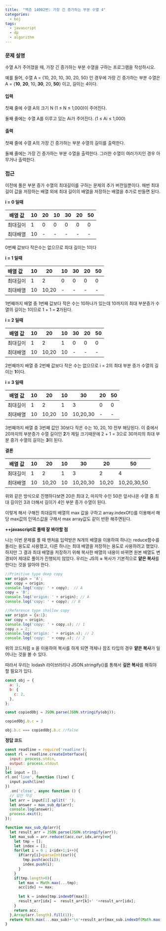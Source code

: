 ```yaml
---
title:  "백준 14002번: 가장 긴 증가하는 부분 수열 4"
categories: 
  - boj
tags:
  - javascript
  - dp
  - algorithm
---
```


### 문제 설명   
수열 A가 주어졌을 때, 가장 긴 증가하는 부분 수열을 구하는 프로그램을 작성하시오.

예를 들어, 수열 A = {10, 20, 10, 30, 20, 50} 인 경우에 가장 긴 증가하는 부분 수열은 A = {**10**, **20**, 10, **30**, 20, **50**} 이고, 길이는 4이다.

#### 입력
첫째 줄에 수열 A의 크기 N (1 ≤ N ≤ 1,000)이 주어진다.

둘째 줄에는 수열 A를 이루고 있는 Ai가 주어진다. (1 ≤ Ai ≤ 1,000)
#### 출력
첫째 줄에 수열 A의 가장 긴 증가하는 부분 수열의 길이를 출력한다.

둘째 줄에는 가장 긴 증가하는 부분 수열을 출력한다. 그러한 수열이 여러가지인 경우 아무거나 출력한다.
### 접근   
이전에 풀은 부분 증가 수열의 최대길이를 구하는 문제의 추가 버전일뿐이다.
매번 최대 길이 값을 저장하는 배열 외에 최대 길이의 배열을 저장하는 배열을 추가로 만들면 된다.

**i = 0 일때**

|배열 값|10|20|10|30|20|50|
|---|---|---|---|---|---|---|
|최대길이|1|0|0|0|0|0|   
|최대배열|10|-|-|-|-|-|

0번째 값보다 작은수는 없으므로 최대 길이는 1이다
   
**i = 1 일때**

|배열 값|10|20|10|30|20|50|
|:---|---|---|---|---|---|---|
|최대길이|1|2|0|0|0|0| 
|최대배열|10|10,20|-|-|-|-|  

1번쨰까지 배열 중 1번째 값보다 작은 수는 10하나가 있는데 10까지의 최대 부분증가 수열의 길이는 1이므로 1 + 1 = **2**가된다.

**i = 2 일때**


|배열 값|10|20|10|30|20|50|
|-----|---|---|---|---|---|---|
|최대길이|1|2|1|0|0|0|   
|최대배열|10|10,20|10|-|-|-|

2번째까지 배열 중 2번째 값보다 작은 수는 없으므로 i = 2의 최대 부분 증가 수열의 길이는 **1**이다.

**i = 3 일때**

|배열 값|10|20|10|30|20|50|
|---|---|---|---|---|---|---|
|최대길이|1|2|1|3|0|0|  
|최대배열|10|10,20|10|10,20,30|-|-| 

3번째까지 배열 중 3번째 값인 30보다 작은 수는 10, 20, 10 전부 해당된다.
이 중에서 20까지의 부분증가 수열 길이인 **2**가 제일 크기때문에 2 + 1 = 3으로 30까지의 최대 부분 증가 수열의 길이는 **3**이 된다.

**결론**

|배열 값|10|20|10|30|20|50|
|---|---|---|---|---|---|---|
|최대길이|1|2|1|3|2|4|
|최대배열|10|10,20|10|10,20,30|10,20|10,20,30,50|   

위와 같은 방식으로 진행하다보면 20은 최대 2, 마지막 수인 50은 앞서나온 수열 중 최대 길이인 3과 더해서 길이가 4인 부분 증가 수열이 된다.

이렇게 해서 구해진 최대길의 배열의 max 값을 구하고 array.indexOf()를 이용해서 해당 max값의 인덱스값을 구해서 max array값도 같이 반환 해주면된다.

   

**++javascript로 풀때 잘 봐야할 점**   

나는 이번 문제를 풀 때 맨처음 입력받은 N개의 배열을 이용하여 하나는 reduce함수를 돌리는 용도로 사용했고, 다른 하나는 최대 배열을 저장하는 용도로 사용하려고 했었다.
하지만 그 결과 최대 배열을 저장하기 위해 복사한 배열의 내용이 바뀌면 원본 배열도 변경되어 제대로 풀이가 진행되지 않았다.
우리는 JS의 **=** 복사가 기본적으로 **얕은 복사**를 한다는 것을 알아야 한다.
```js
//Primitive type deep copy
var origin = 'A';
var copy = origin;
console.log('copy: ' + copy);  // A
copy = 'B';
console.log('origin: ' + origin); // A
console.log('copy: ' + copy); // B

//Reference type shallow copy
var origin = {a:1};
var copy = origin;
console.log('copy: ' + copy.a); // 1
copy.a = 2;
console.log('origin: ' + origin.a); // 2
console.log('copy: ' + copy.a); // 2

```
위의 코드처럼 **=** 을 이용하여 복사를 하게 되면 객체나 참조 타입의 경우 **얕은 복사**가 일어나는 것을 볼 수 있다.

따라서 우리는 lodash 라이브러리나 JSON.stringify()를 통해서 **깊은 복사**를 해줘야 할 필요가 있다. 
```js
const obj = {
  a: 1,
  b: {
    c: 2,
  },
};

const copiedObj = JSON.parse(JSON.stringify(obj));

copiedObj.b.c = 3

obj.b.c === copiedObj.b.c //false 
```



**정답 코드**
```js
const readline = require('readline');
const rl = readline.createInterface({
  input: process.stdin,
  output: process.stdout
});
let input = [];
rl.on('line', function (line) {
  input.push(line)
})
  .on('close', async function () {
  // 답안 작성
  let arr = input[1].split(' ');
  let answer = max_sub_dp(arr);
  console.log(answer);
  process.exit();
});

function max_sub_dp(arr){
  let result_arr = JSON.parse(JSON.stringify(arr));  
  let max_sub = arr.reduce((acc,cur,idx,arry)=>{    
    let tmp = [];
    let index = [];
    for(let i = 0 ; i<idx+1;i++){      
      if(arry[i]<parseInt(cur)){
        tmp.push(acc[i]);
        index.push(i);
      }
    }    
    if(tmp.length>0){
      let max = Math.max(...tmp);
      acc[idx] += max;
      
      let k = index[tmp.indexOf(max)];      
      result_arr[idx] =  result_arr[k]+' '+result_arr[idx];
    } 
    return acc;
  },Array(arr.length).fill(1));     
  return Math.max(...max_sub)+'\n'+result_arr[max_sub.indexOf(Math.max(...max_sub))];
}
```